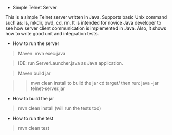 * Simple Telnet Server

This is a simple Telnet server written in Java. Supports basic Unix command such as: ls, mkdir, pwd, cd, rm. It is intended for novice Java developer to see how server client communication is implemented in Java. Also, it shows how to write good unit and integration tests.

* How to run the server

> Maven: mvn exec:java

> IDE: run ServerLauncher.java as Java application.

> Maven build jar

>> mvn clean install to build the jar
>> cd target/ then run: java -jar telnet-server.jar

* How to build the jar

> mvn clean install (will run the tests too)

* How to run the test

> mvn clean test

